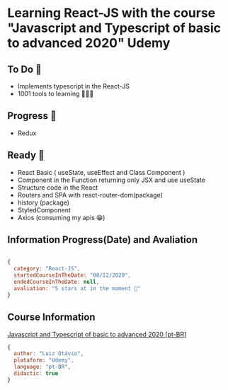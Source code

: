 # Learning React-JS with the course "Javascript and Typescript of basic to advanced 2020" Udemy


## To Do 💙

- Implements typescript in the React-JS
- 1001 tools to learning 🚀🚀🚀

## Progress 💜

- Redux

## Ready 💖

- React Basic ( useState, useEffect and Class Component )
- Component in the Function returning only JSX and use useState
- Structure code in the React
- Routers and SPA with react-router-dom(package)
- history (package)
- StyledComponent
- Axios (consuming my apis 😁)

## Information Progress(Date) and Avaliation

``` javascript

{
  category: "React-JS",
  startedCourseInTheDate: "08/12/2020",
  endedCourseInTheDate: null,
  avaliation: "5 stars at in the moment 🚀"
}

```

## Course Information
[Javascript and Typescript of basic to advanced 2020 [pt-BR]](https://www.udemy.com/course/curso-de-javascript-moderno-do-basico-ao-avancado)
``` javascript
{
  author: "Luiz Otávio",
  plataform: "Udemy",
  language: "pt-BR",
  didactic: true
}
```
